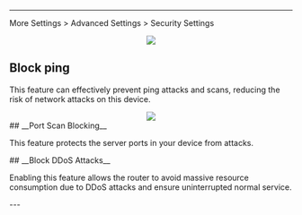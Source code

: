 
---
More Settings > Advanced Settings  > Security Settings
	<div style="text-align: center;">
    <img class="boxshadow" src="/images/security001.png">
	</div>
## __Block ping__
<p class="text">
This feature can effectively prevent ping attacks and scans, reducing the risk of network attacks on this device.
</p>
<div style="text-align: center;">
    <img class="boxshadow" src="/images/security.png">
</div>
## __Port Scan Blocking__
<p class="text">
This feature protects the server ports in your device from attacks.
</p>
## __Block DDoS Attacks__
<p class="text">
Enabling this feature allows the router to avoid massive resource consumption due to DDoS attacks and ensure uninterrupted normal service.
</p>
---

